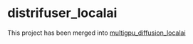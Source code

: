 # distrifuser_localai

This project has been merged into [multigpu_diffusion_localai](https://github.com/SlackinJack/multigpu_diffusion_localai)
